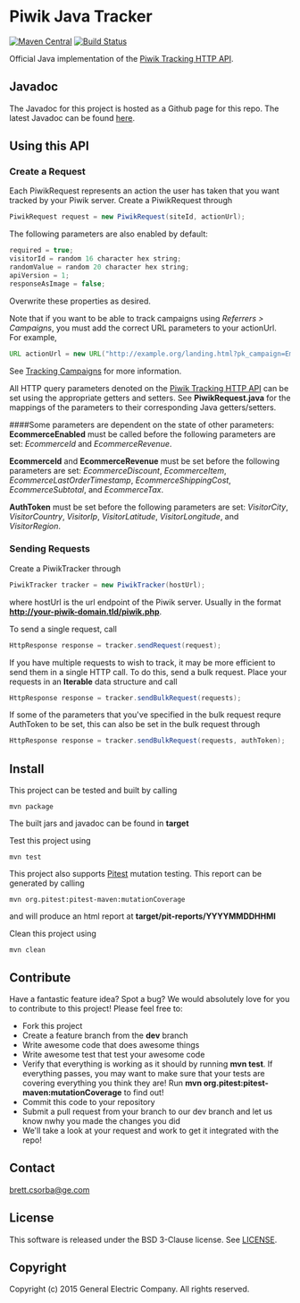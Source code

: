 Piwik Java Tracker
================
[![Maven Central](https://maven-badges.herokuapp.com/maven-central/org.piwik.java.tracking/piwik-java-tracker/badge.svg?style=flat)](https://maven-badges.herokuapp.com/maven-central/org.piwik.java.tracking/piwik-java-tracker)
[![Build Status](https://travis-ci.org/piwik/piwik-java-tracker.svg?branch=master)](https://travis-ci.org/piwik/piwik-java-tracker)

Official Java implementation of the [Piwik Tracking HTTP API](http://developer.piwik.org/api-reference/tracking-api).

## Javadoc
The Javadoc for this project is hosted as a Github page for this repo.  The latest Javadoc can be found [here](http://piwik.github.io/piwik-java-tracker/javadoc/1.0/index.html).

## Using this API
### Create a Request
Each PiwikRequest represents an action the user has taken that you want tracked by your Piwik server.  Create a PiwikRequest through
```java
PiwikRequest request = new PiwikRequest(siteId, actionUrl);
```

The following parameters are also enabled by default:

```java
required = true;
visitorId = random 16 character hex string;
randomValue = random 20 character hex string;
apiVersion = 1;
responseAsImage = false;
```

Overwrite these properties as desired.

Note that if you want to be able to track campaigns using <em>Referrers &gt; Campaigns</em>, you must add the correct URL parameters to your actionUrl.  For example, 
```java
URL actionUrl = new URL("http://example.org/landing.html?pk_campaign=Email-Nov2011&pk_kwd=LearnMore");
```
See [Tracking Campaigns](http://piwik.org/docs/tracking-campaigns/) for more information. 

All HTTP query parameters denoted on the [Piwik Tracking HTTP API](http://developer.piwik.org/api-reference/tracking-api) can be set using the appropriate getters and setters.  See <strong>PiwikRequest.java</strong> for the mappings of the parameters to their corresponding Java getters/setters.

####Some parameters are dependent on the state of other parameters:
<strong>EcommerceEnabled</strong> must be called before the following parameters are set:  <em>EcommerceId</em> and <em>EcommerceRevenue</em>.

<strong>EcommerceId</strong> and <strong>EcommerceRevenue</strong> must be set before the following parameters are set:  <em>EcommerceDiscount</em>, <em>EcommerceItem</em>, <em>EcommerceLastOrderTimestamp</em>, <em>EcommerceShippingCost</em>, <em>EcommerceSubtotal</em>, and <em>EcommerceTax</em>.

<strong>AuthToken</strong> must be set before the following parameters are set:  <em>VisitorCity</em>, <em>VisitorCountry</em>, <em>VisitorIp</em>, <em>VisitorLatitude</em>, <em>VisitorLongitude</em>, and <em>VisitorRegion</em>.

### Sending Requests
Create a PiwikTracker through
```java
PiwikTracker tracker = new PiwikTracker(hostUrl);
```
where hostUrl is the url endpoint of the Piwik server.  Usually in the format <strong>http://your-piwik-domain.tld/piwik.php</strong>.

To send a single request, call
```java
HttpResponse response = tracker.sendRequest(request);
```

If you have multiple requests to wish to track, it may be more efficient to send them in a single HTTP call.  To do this, send a bulk request.  Place your requests in an <strong>Iterable</strong> data structure and call
```java
HttpResponse response = tracker.sendBulkRequest(requests);
```
If some of the parameters that you've specified in the bulk request requre AuthToken to be set, this can also be set in the bulk request through
```java
HttpResponse response = tracker.sendBulkRequest(requests, authToken);
```
## Install
This project can be tested and built by calling
```shell
mvn package
```
The built jars and javadoc can be found in <strong>target</strong>

Test this project using
```shell
mvn test
```

This project also supports [Pitest](http://pitest.org/) mutation testing.  This report can be generated by calling
```shell
mvn org.pitest:pitest-maven:mutationCoverage
```
and will produce an html report at <strong>target/pit-reports/YYYYMMDDHHMI</strong>

Clean this project using
```shell
mvn clean
```

## Contribute
Have a fantastic feature idea?  Spot a bug?  We would absolutely love for you to contribute to this project!  Please feel free to:
* Fork this project
* Create a feature branch from the <strong>dev</strong> branch
* Write awesome code that does awesome things
* Write awesome test that test your awesome code
* Verify that everything is working as it should by running <strong>mvn test</strong>.  If everything passes, you may want to make sure that your tests are covering everything you think they are!  Run <strong>mvn org.pitest:pitest-maven:mutationCoverage</strong> to find out!
* Commit this code to your repository
* Submit a pull request from your branch to our dev branch and let us know nwhy you made the changes you did
* We'll take a look at your request and work to get it integrated with the repo!

## Contact
brett.csorba@ge.com

## License
This software is released under the BSD 3-Clause license.  See [LICENSE](LICENSE).

## Copyright
Copyright (c) 2015 General Electric Company. All rights reserved.
